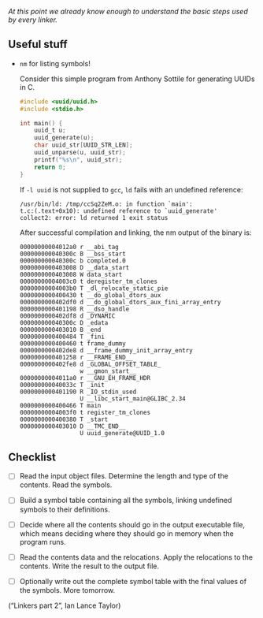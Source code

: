 *At this point we already know enough to understand the basic steps used by every linker.*

## Useful stuff

- `nm` for listing symbols!

  Consider this simple program from Anthony Sottile for generating UUIDs in C.
  
  ```c
  #include <uuid/uuid.h>
  #include <stdio.h>

  int main() {
      uuid_t u;
      uuid_generate(u);
      char uuid_str[UUID_STR_LEN];
      uuid_unparse(u, uuid_str);
      printf("%s\n", uuid_str);
      return 0;
  }
  ```

  If `-l uuid` is not supplied to `gcc`, `ld` fails with an undefined reference:

  ```
  /usr/bin/ld: /tmp/ccSq2ZeM.o: in function `main':
  t.c:(.text+0x10): undefined reference to `uuid_generate'
  collect2: error: ld returned 1 exit status
  ```

  After successful compilation and linking, the nm output of the binary is:

  ```
  00000000004012a0 r __abi_tag
  000000000040300c B __bss_start
  000000000040300c b completed.0
  0000000000403008 D __data_start
  0000000000403008 W data_start
  00000000004003c0 t deregister_tm_clones
  00000000004003b0 T _dl_relocate_static_pie
  0000000000400430 t __do_global_dtors_aux
  0000000000402df0 d __do_global_dtors_aux_fini_array_entry
  0000000000401198 R __dso_handle
  0000000000402df8 d _DYNAMIC
  000000000040300c D _edata
  0000000000403010 B _end
  0000000000400484 T _fini
  0000000000400460 t frame_dummy
  0000000000402de8 d __frame_dummy_init_array_entry
  0000000000401258 r __FRAME_END__
  0000000000402fe8 d _GLOBAL_OFFSET_TABLE_
                   w __gmon_start__
  00000000004011a0 r __GNU_EH_FRAME_HDR
  000000000040033c T _init
  0000000000401190 R _IO_stdin_used
                   U __libc_start_main@GLIBC_2.34
  0000000000400466 T main
  00000000004003f0 t register_tm_clones
  0000000000400380 T _start
  0000000000403010 D __TMC_END__
                   U uuid_generate@UUID_1.0
  ```

## Checklist

- [ ] Read the input object files. Determine the length and type of the contents. Read the symbols.
- [ ] Build a symbol table containing all the symbols, linking undefined symbols to their definitions.
- [ ] Decide where all the contents should go in the output executable file, which means deciding where they should go in memory when the program runs.
- [ ] Read the contents data and the relocations. Apply the relocations to the contents. Write the result to the output file.
- [ ] Optionally write out the complete symbol table with the final values of the symbols.
More tomorrow.


(“Linkers part 2”, Ian Lance Taylor)